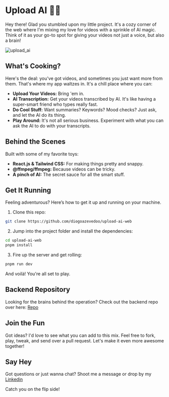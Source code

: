 # Upload AI 🎥✨

Hey there! Glad you stumbled upon my little project. It's a cozy corner of the web where I'm mixing my love for videos with a sprinkle of AI magic. Think of it as your go-to spot for giving your videos not just a voice, but also a brain!

![upload_ai](https://github.com/diogoazevedoo/upload-ai-web/assets/88426589/95c6c62a-fc94-42fd-828c-3e716fecb711)


## What's Cooking?

Here's the deal: you've got videos, and sometimes you just want more from them. That's where my app waltzes in. It's a chill place where you can:

- **Upload Your Videos:** Bring 'em in.
- **AI Transcription:** Get your videos transcribed by AI. It's like having a super-smart friend who types really fast.
- **Do Cool Stuff:** Want summaries? Keywords? Mood checks? Just ask, and let the AI do its thing.
- **Play Around:** It's not all serious business. Experiment with what you can ask the AI to do with your transcripts.

## Behind the Scenes

Built with some of my favorite toys:

- **React.js & Tailwind CSS:** For making things pretty and snappy.
- **@ffmpeg/ffmpeg:** Because videos can be tricky.
- **A pinch of AI:** The secret sauce for all the smart stuff.

## Get It Running

Feeling adventurous? Here’s how to get it up and running on your machine.

1. Clone this repo:
```bash
git clone https://github.com/diogoazevedoo/upload-ai-web
```

2. Jump into the project folder and install the dependencies:
```bash
cd upload-ai-web
pnpm install
```

3. Fire up the server and get rolling:
```bash
pnpm run dev
```

And voilà! You're all set to play.

## Backend Repository
Looking for the brains behind the operation? Check out the backend repo over here:
<a href="https://github.com/diogoazevedoo/upload-ai-api">Repo</a>

## Join the Fun
Got ideas? I'd love to see what you can add to this mix. Feel free to fork, play, tweak, and send over a pull request. Let's make it even more awesome together!

## Say Hey
Got questions or just wanna chat? Shoot me a message or drop by my <a href="https://www.linkedin.com/in/idiogoazevedoo/">Linkedin</a>

Catch you on the flip side!
